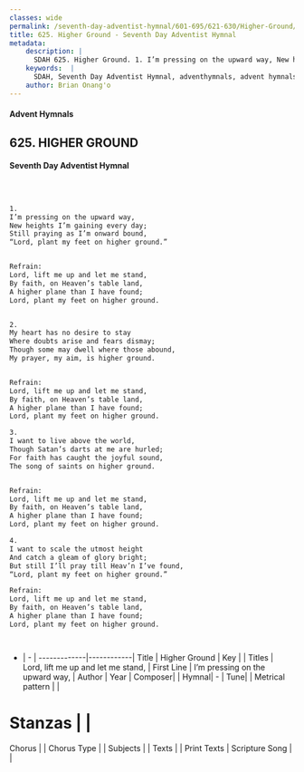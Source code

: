 ```yaml
---
classes: wide
permalink: /seventh-day-adventist-hymnal/601-695/621-630/Higher-Ground/
title: 625. Higher Ground - Seventh Day Adventist Hymnal
metadata:
    description: |
      SDAH 625. Higher Ground. 1. I’m pressing on the upward way, New heights I’m gaining every day; Still praying as I’m onward bound, “Lord, plant my feet on higher ground.” 
    keywords:  |
      SDAH, Seventh Day Adventist Hymnal, adventhymnals, advent hymnals, Higher Ground, I’m pressing on the upward way, ,Lord, lift me up and let me stand,
    author: Brian Onang'o
---
```


#### Advent Hymnals
## 625. HIGHER GROUND
#### Seventh Day Adventist Hymnal

```txt



1.
I’m pressing on the upward way,
New heights I’m gaining every day;
Still praying as I’m onward bound,
“Lord, plant my feet on higher ground.”


Refrain:
Lord, lift me up and let me stand,
By faith, on Heaven’s table land,
A higher plane than I have found;
Lord, plant my feet on higher ground.


2.
My heart has no desire to stay
Where doubts arise and fears dismay;
Though some may dwell where those abound,
My prayer, my aim, is higher ground.


Refrain:
Lord, lift me up and let me stand,
By faith, on Heaven’s table land,
A higher plane than I have found;
Lord, plant my feet on higher ground.

3.
I want to live above the world,
Though Satan’s darts at me are hurled;
For faith has caught the joyful sound,
The song of saints on higher ground.


Refrain:
Lord, lift me up and let me stand,
By faith, on Heaven’s table land,
A higher plane than I have found;
Lord, plant my feet on higher ground.

4.
I want to scale the utmost height
And catch a gleam of glory bright;
But still I’ll pray till Heav’n I’ve found,
“Lord, plant my feet on higher ground.”

Refrain:
Lord, lift me up and let me stand,
By faith, on Heaven’s table land,
A higher plane than I have found;
Lord, plant my feet on higher ground.




```

- |   -  |
-------------|------------|
Title | Higher Ground |
Key |  |
Titles | Lord, lift me up and let me stand, |
First Line | I’m pressing on the upward way, |
Author | 
Year | 
Composer|  |
Hymnal|  - |
Tune|  |
Metrical pattern | |
# Stanzas |  |
Chorus |  |
Chorus Type |  |
Subjects |  |
Texts |  |
Print Texts | 
Scripture Song |  |
  
